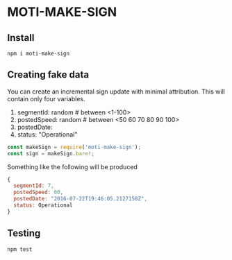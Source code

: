 # MOTI-MAKE-SIGN

## Install
```
npm i moti-make-sign
```

## Creating fake data

You can create an incremental sign update with minimal attribution. This will contain only four variables.
1. segmentId: random # between <1-100>
1. postedSpeed: random # between <50 60 70 80 90 100>
1. postedDate: <Current time>
1. status: "Operational"

```javascript
const makeSign = require('moti-make-sign');
const sign = makeSign.bare!;
```

Something like the following will be produced
```javascript
{
  segmentId: 7,
  postedSpeed: 60,
  postedDate: "2016-07-22T19:46:05.2127158Z",
  status: Operational
}
```

## Testing
```
npm test
```
